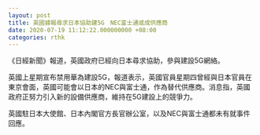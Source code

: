 ```yaml
---
layout: post
title: 英國據報尋求日本協助建5G　NEC富士通或成供應商
date: 2020-07-19 11:12:22.000000000 +08:00
categories: rthk
---
```


《日經新聞》報道，英國政府已經向日本尋求協助，參與建設5G網絡。

英國上星期宣布禁用華為建設5G，報道表示，英國官員星期四曾經與日本官員在東京會面，英國可能會以日本的NEC與富士通，作為替代供應商。消息指，英國政府正努力引入新的設備供應商，維持在5G建設上的競爭力。

英國駐日本大使館、日本內閣官方長官辦公室，以及NEC與富士通都未有就事件回應。
